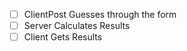  - [ ] ClientPost Guesses through the form
 - [ ] Server Calculates Results
 - [ ] Client Gets Results